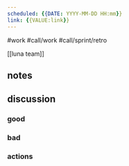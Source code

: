 ```yaml
---
scheduled: {{DATE: YYYY-MM-DD HH:mm}}
link: {{VALUE:link}}
---
```

#work #call/work #call/sprint/retro

[[luna team]]

## notes

## discussion

### good

### bad

### actions
